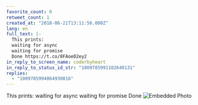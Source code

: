 ```yaml
---
favorite_count: 0
retweet_count: 1
created_at: "2018-06-21T13:11:56.000Z"
lang: en
full_text: |-
  This prints:
  waiting for async
  waiting for promise
  Done https://t.co/8FAoeD2ey2
in_reply_to_screen_name: coderbyheart
in_reply_to_status_id_str: "1009785991102640131"
replies:
  - "1009785994864930816"
---
```


This prints: waiting for async waiting for promise Done
![Embedded Photo](https://twitter-media-coderbyheart.s3.eu-north-1.amazonaws.com/1009785992449085443-DgN6wQfXkAAUHSA.png)
